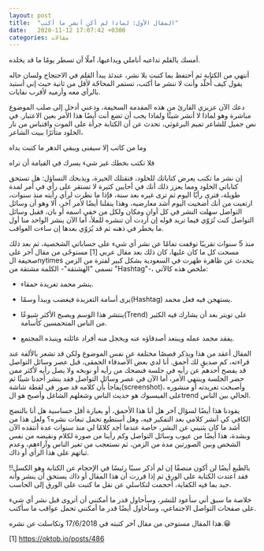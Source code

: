 ```yaml
---
layout: post
title:  "المقال الأول: لماذا لم أكن أنشر ما أكتب"
date:   2020-11-12 17:07:42 +0300
categories: مقالات
--- 
```

 
أمسك بالقلم تداعبه أناملي ويداعبها، آملًا  أن تسطر يومًا ما قد يخلده.

 أنتهي من الكتابة ثم أحتفظ بما كتبت  بلا نشر، عندئذ يبدأ القلم في الاحتجاج ولسان حاله يقول كيف أُخلّد وأنت لا تنشر ما أكتب، تستمر المحاجّة لأقل من ثانية حيث إني أستبد بالرأي معه وأرميه لأقرب نفايات.
 
 دعك الآن عزيزي القارئ من هذه المقدمة السخيفة، ودعني أدخل إلى صلب الموضوع مباشرة وهو لماذا لا أنشر شيئًا ولماذا يجب أن تضع أنت أيضًا هذا الأمر بعين الاعتبار.
 في نص جميل للشاعر تميم البرغوثي، تحدث عن أن الكتابة جرأة على الموت واقتباس من  نار الخلود متأثرًا ببيت الشاعر،
 
 وما من كاتب إلا سيفنى ويبقي الدهر ما كتبت يداه
 
 فلا تكتب بخطك غير شيء يسرك في القيامة أن تراه
 
 إن نشر ما تكتب يعرض كتاباتك للخلود، فتقتلك الحيرة، ويذبحك التساؤل: هل تستحق كتاباتي الخلود ومما يعزز ذلك أنك في أحايين كثيرة لا تستقر على رأي في أمر لمدة طويلة، فترى رأيًا اليوم ثم ترى غيره بعد سنة، فإذا ما نظرت لرأي رأيته منذ سنوات، ارتعبت من أنك أضحيت اليوم أشد معارضيه، وهذا ينقلنا أيضًا لأمر آخر، ألا وهو أن وسائل التواصل سهلت النشر في كل أوان ومكان ولكل من خفي اسمه أو بان، فقبل وسائل التواصل كنت تُرَوّي فيما تريد قوله إن أردت أن تنشره للملأ، أما الآن ينشر الواحد منا أول ما يخطر في ذهنه ثم قد يُرَوّي بعدها إن ساءت العواقب.
 
 منذ 5 سنوات تقريبًا توقفت تمامًا عن نشر أي شيء على حساباتي الشخصية، ثم بعد ذلك مسحت كل ما كان عليها، كان ذلك بعد مقال عربي [1]  مستوحًى من مقال آخر على صحيفة الnytimes يتحدث عن ظاهرة ظهرت في السعودية بشكل كبير لفترة من الزمن تسمى "الهشتقة"- الكلمة مشتقة من "Hashtag"-، ملخص هذه كالآتي:
 
* ينشر محمد تغريدة حمقاء.

* يرى أسامة التغريدة فيغضب ويبدأ وسمًا(Hashtag) يستهجن فيه فعل محمد.

* ينتشر هذا الوسم ويصبح الأكثر شيوعًا(Trend) على تويتر بعد أن يشارك فيه الكثير من الناس المتحمسين كأسامة.

* يفقد محمد عمله ويبتعد أصدقاؤه عنه ويخجل منه أفراد عائلته وينبذه المجتمع.

المقال أعقد من هذا ويذكر قصصًا مختلفة عن نفس الموضوع ولكن قد تشعر بالألفة عند قراءته، كم صديقٍ لك أحمق. أنا لدي بعض الأصدقاء الحمقى، قبل عصر وسائل التواصل قد يفصح أحدهم عن رأيه في جلسة فنضحك من رأيه أو نوبخه ولا يصل رأيه لأكثر ممن حضر الجلسة وينتهي الأمر، أما الآن في عصر وسائل التواصل فقد ينشر أحدنا شيئًا ثم يفاجأ بأن كلامه قد صور في لقطة شاشة(screenshot)، وأصبحت تغريدته أو منشوره على الفيسبوك هو حديث الناس وشغلهم الشاغل وأصبح هو الtrend  الحالي بين الناس.

يقودنا هذا أيضًا لسؤال آخر هل أنا هذا الأحمق، أو بعبارة أقل حساسية هل أنا بالنضج الكافي كي أنشر كلامي بعد التفكير فيه، وهل أستطيع تحمل تبعات نشره؟ ولعل هذا من أشد ما كان يثنيني عن النشر، خاصة عندما أجد كلامًا لي منذ سنوات عدة أنتقده الآن وبشدة، هذا أيضًا من عيوب وسائل التواصل وكم رأينا من صورة لكلام ونقيضه من نفس الشخص وبين الصورتين مدة من الزمن، ثم نستعجب من تغير الناس وآراءهم، وعدم ثباتهم على هذا الرأي أو ذاك.

بالطبع أيضًا لن أكون منصفًا إن لم أذكر سببًا رئيسًا في الإحجام عن الكتابة وهو الكسل!! فقد اعتدت الكتابة على الورق ثم إذا قررت أن هذا المقال أو ذاك يستحق أن ينشر وأنه جيد بما فيه الكفاية، أحجمت لتكاسلي عن نقل ما كتبت على الورق إلى الحاسب.

خلاصة ما سبق أني سأعود للنشر، وسأحاول قدر ما أمكنني أن أتروى قبل نشر أي شيء على صفحات التواصل الاجتماعي، وسأحاول أيضًا قدر ما أمكنني تحمل عواقب ما سأكتب.

هذا المقال مستوحى من مقال آخر كتبته في 17/6/2018 وتكاسلت عن نشره.😀

[1] https://oktob.io/posts/486
